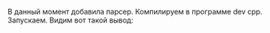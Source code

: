 В данный момент добавила парсер. Компилируем в программе dev cpp. Запускаем. Видим вот такой вывод:

